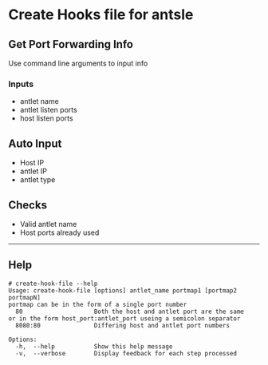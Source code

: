 # Create Hooks file for antsle

## Get Port Forwarding Info
Use command line arguments to input info

### Inputs
- antlet name
- antlet listen ports
- host listen ports

## Auto Input
- Host IP
- antlet IP
- antlet type

## Checks
- Valid antlet name
- Host ports already used

---

## Help
    # create-hook-file --help  
    Usage: create-hook-file [options] antlet_name portmap1 [portmap2 portmapN]
    portmap can be in the form of a single port number
      80                    Both the host and antlet port are the same
    or in the form host_port:antlet_port useing a semicolon separator
      8080:80               Differing host and antlet port numbers

    Options:
      -h,  --help           Show this help message
      -v,  --verbose        Display feedback for each step processed
